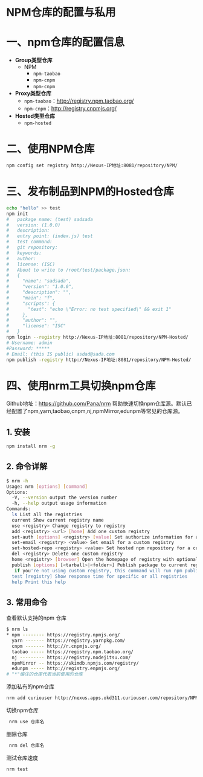 # NPM仓库的配置与私用

# 一、npm仓库的配置信息

- **Group类型仓库**
    - NPM
      - `npm-taobao`
      - `npm-cnpm`
      - `npm-cnpm`
- **Proxy类型仓库**
    - `npm-taobao`：http://registry.npm.taobao.org/
    - `npm-cnpm`：http://registry.cnpmjs.org/
- **Hosted类型仓库**
    - `npm-hosted`

# 二、使用NPM仓库

```bash
npm config set registry http://Nexus-IP地址:8081/repository/NPM/
```

# 三、发布制品到NPM的Hosted仓库

```bash
echo "hello" >> test
npm init
#   package name: (test) sadsada
#   version: (1.0.0)
#   description:
#   entry point: (index.js) test
#   test command:
#   git repository:
#   keywords:
#   author:
#   license: (ISC)
#   About to write to /root/test/package.json:
#   {
#     "name": "sadsada",
#     "version": "1.0.0",
#     "description": "",
#     "main": "f",
#     "scripts": {
#       "test": "echo \"Error: no test specified\" && exit 1"
#     },
#     "author": "",
#     "license": "ISC"
#   }
npm login --registry http://Nexus-IP地址:8081/repository/NPM-Hosted/
# Username: admin
#Password: *****
# Email: (this IS public) asdad@sada.com
npm publish -registry http://Nexus-IP地址:8081/repository/NPM-Hosted/
```

# 四、使用nrm工具切换npm仓库

Github地址：https://github.com/Pana/nrm
帮助快速切换npm仓库源。默认已经配置了npm,yarn,taobao,cnpm,nj,npmMirror,edunpm等常见的仓库源。

## 1. 安装

```bash
npm install nrm -g
```

## 2. 命令详解

```bash
$ nrm -h
Usage: nrm [options] [command]
Options:
  -V, --version output the version number
  -h, --help output usage information
Commands:
  ls List all the registries
  current Show current registry name
  use <registry> Change registry to registry
  add <registry> <url> [home] Add one custom registry
  set-auth [options] <registry> [value] Set authorize information for a custom registry with a base64 encoded string or username and pasword
  set-email <registry> <value> Set email for a custom registry
  set-hosted-repo <registry> <value> Set hosted npm repository for a custom registry to publish packages
  del <registry> Delete one custom registry
  home <registry> [browser] Open the homepage of registry with optional browser
  publish [options] [<tarball>|<folder>] Publish package to current registry if current registry is a custom registry.
   if you're not using custom registry, this command will run npm publish directly
  test [registry] Show response time for specific or all registries
  help Print this help
```

## 3. 常用命令

查看默认支持的npm 仓库

```bash
$ nrm ls
* npm -------- https://registry.npmjs.org/
  yarn ------- https://registry.yarnpkg.com/
  cnpm ------- http://r.cnpmjs.org/
  taobao ----- https://registry.npm.taobao.org/
  nj --------- https://registry.nodejitsu.com/
  npmMirror -- https://skimdb.npmjs.com/registry/
  edunpm ----- http://registry.enpmjs.org/
# "*"编注的仓库代表当前使用的仓库
```

添加私有的npm仓库

```bash
nrm add curiouser http://nexus.apps.okd311.curiouser.com/repository/NPM
```

切换npm仓库

```bash
 nrm use 仓库名
```

删除仓库

```bash
 nrm del 仓库名
```

测试仓库速度

```bash
nrm test
```
